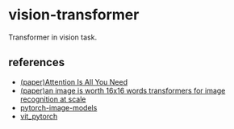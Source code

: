 # vision-transformer
Transformer in vision task.

## references
  - [(paper)Attention Is All You Need](https://arxiv.org/pdf/1706.03762.pdf)
  - [(paper)an image is worth 16x16 words transformers for image recognition at scale](https://arxiv.org/pdf/2010.11929.pdf)
  - [pytorch-image-models](https://github.com/rwightman/pytorch-image-models/blob/master/timm/models/vision_transformer.py)
  - [vit_pytorch](https://github.com/lucidrains/vit-pytorch/blob/main/vit_pytorch/vit.py)
